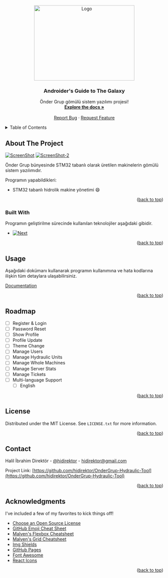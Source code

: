 <a name="readme-top"></a>

<br />
<div align="center">
  <a href="https://github.com/hidirektor/The-Androider-s-Guide-to-the-Galaxy">
    <img src="https://github.com/hidirektor/The-Androider-s-Guide-to-the-Galaxy/blob/main/readme/projectIcon.png" alt="Logo" width="320" height="240">
  </a>

<h3 align="center">Androider's Guide to The Galaxy</h3>

  <p align="center">
    Önder Grup gömülü sistem yazılımı projesi!
    <br />
    <a href="https://www.notion.so/Teamspace-Home-0c63f5fdeb054503a2b66944317b6a6a"><strong>Explore the docs »</strong></a>
    <br />
    <br />
    <a href="https://github.com/hidirektor/The-Androider-s-Guide-to-the-Galaxy/issues">Report Bug</a>
    ·
    <a href="https://github.com/hidirektor/The-Androider-s-Guide-to-the-Galaxy/issues">Request Feature</a>
  </p>
</div>



<!-- TABLE OF CONTENTS -->
<details>
  <summary>Table of Contents</summary>
  <ol>
    <li>
      <a href="#about-the-project">About The Project</a>
      <ul>
        <li><a href="#built-with">Built With</a></li>
      </ul>
    </li>
    <li><a href="#usage">Usage</a></li>
    <li><a href="#roadmap">Roadmap</a></li>
    <li><a href="#license">License</a></li>
    <li><a href="#contact">Contact</a></li>
    <li><a href="#acknowledgments">Acknowledgments</a></li>
  </ol>
</details>



<!-- ABOUT THE PROJECT -->
## About The Project

[![ScreenShot][product-screenshot]](https://ondergrup.com)
[![ScreenShot-2][product-screenshot2]](https://ondergrup.com)

Önder Grup bünyesinde STM32 tabanlı olarak üretilen makinelerin gömülü sistem yazılımıdır.

Programın yapabildikleri:
* STM32 tabanlı hidrolik makine yönetimi :smile:

<p align="right">(<a href="#readme-top">back to top</a>)</p>



### Built With

Programın geliştirilme sürecinde kullanılan teknolojiler aşağıdaki gibidir.

* [![Next][Next.js]][Next-url]

<p align="right">(<a href="#readme-top">back to top</a>)</p>


<!-- USAGE EXAMPLES -->
## Usage

Aşağıdaki dokümanı kullanarak programın kullanımına ve hata kodlarına ilişkin tüm detaylara ulaşabilirsiniz.

[Documentation](https://www.notion.so/Teamspace-Home-0c63f5fdeb054503a2b66944317b6a6a)

<p align="right">(<a href="#readme-top">back to top</a>)</p>



<!-- ROADMAP -->
## Roadmap

- [ ] Register & Login
- [ ] Password Reset
- [ ] Show Profile
- [ ] Profile Update
- [ ] Theme Change
- [ ] Manage Users
- [ ] Manage Hydraulic Units
- [ ] Manage Whole Machines
- [ ] Manage Server Stats
- [ ] Manage Tickets
- [ ] Multi-language Support
    - [ ] English

<p align="right">(<a href="#readme-top">back to top</a>)</p>


<!-- LICENSE -->
## License

Distributed under the MIT License. See `LICENSE.txt` for more information.

<p align="right">(<a href="#readme-top">back to top</a>)</p>



<!-- CONTACT -->
## Contact

Halil İbrahim Direktör - [@hidirektor](https://instagram.com/hidirektor) - hidirektor@gmail.com

Project Link: [https://github.com/hidirektor/OnderGrup-Hydraulic-Tool](https://github.com/hidirektor/OnderGrup-Hydraulic-Tool)

<p align="right">(<a href="#readme-top">back to top</a>)</p>



<!-- ACKNOWLEDGMENTS -->
## Acknowledgments

I've included a few of my favorites to kick things off!

* [Choose an Open Source License](https://choosealicense.com)
* [GitHub Emoji Cheat Sheet](https://www.webpagefx.com/tools/emoji-cheat-sheet)
* [Malven's Flexbox Cheatsheet](https://flexbox.malven.co/)
* [Malven's Grid Cheatsheet](https://grid.malven.co/)
* [Img Shields](https://shields.io)
* [GitHub Pages](https://pages.github.com)
* [Font Awesome](https://fontawesome.com)
* [React Icons](https://react-icons.github.io/react-icons/search)

<p align="right">(<a href="#readme-top">back to top</a>)</p>



<!-- MARKDOWN LINKS & IMAGES -->
<!-- https://www.markdownguide.org/basic-syntax/#reference-style-links -->
[contributors-shield]: https://img.shields.io/github/contributors/othneildrew/Best-README-Template.svg?style=for-the-badge
[contributors-url]: https://github.com/hidirektor/OnderGrup-Hydraulic-Tool/graphs/contributors
[forks-shield]: https://img.shields.io/github/forks/othneildrew/Best-README-Template.svg?style=for-the-badge
[forks-url]: https://github.com/hidirektor/OnderGrup-Hydraulic-Tool/network/members
[stars-shield]: https://img.shields.io/github/stars/othneildrew/Best-README-Template.svg?style=for-the-badge
[stars-url]: https://github.com/hidirektor/OnderGrup-Hydraulic-Tool/stargazers
[issues-shield]: https://img.shields.io/github/issues/othneildrew/Best-README-Template.svg?style=for-the-badge
[issues-url]: https://github.com/hidirektor/OnderGrup-Hydraulic-Tool/issues
[license-shield]: https://img.shields.io/github/license/othneildrew/Best-README-Template.svg?style=for-the-badge
[license-url]: https://github.com/hidirektor/OnderGrup-Hydraulic-Tool/blob/master/LICENSE.txt
[linkedin-shield]: https://img.shields.io/badge/-LinkedIn-black.svg?style=for-the-badge&logo=linkedin&colorB=555
[linkedin-url]: https://www.linkedin.com/in/hidirektor/
[product-screenshot]: readme/ss-1.png
[product-screenshot2]: readme/ss-2.png
[Next.js]: https://img.shields.io/badge/java-000000?style=for-the-badge&logo=java&logoColor=white
[Next-url]: https://www.java.com/tr/
[React.js]: https://img.shields.io/badge/javafx-20232A?style=for-the-badge&logo=javafx&logoColor=61DAFB
[React-url]: https://openjfx.io/
[Vue.js]: https://img.shields.io/badge/node.js-35495E?style=for-the-badge&logo=nodedotjs&logoColor=4FC08D
[Vue-url]: https://nodejs.org/en
[Angular.io]: https://img.shields.io/badge/mongodb-DD0031?style=for-the-badge&logo=mongodb&logoColor=white
[Angular-url]: https://www.mongodb.com/
[Svelte.dev]: https://img.shields.io/badge/Svelte-4A4A55?style=for-the-badge&logo=svelte&logoColor=FF3E00
[Svelte-url]: https://svelte.dev/
[Laravel.com]: https://img.shields.io/badge/Laravel-FF2D20?style=for-the-badge&logo=laravel&logoColor=white
[Laravel-url]: https://laravel.com
[Bootstrap.com]: https://img.shields.io/badge/Bootstrap-563D7C?style=for-the-badge&logo=bootstrap&logoColor=white
[Bootstrap-url]: https://getbootstrap.com
[JQuery.com]: https://img.shields.io/badge/jQuery-0769AD?style=for-the-badge&logo=jquery&logoColor=white
[JQuery-url]: https://jquery.com 